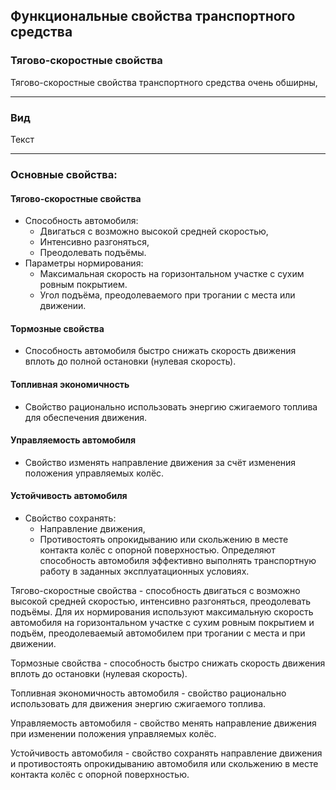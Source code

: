 ## Функциональные свойства транспортного средства

### Тягово-скоростные свойства

Тягово-скоростные свойства транспортного средства очень обширны, 

___
### Вид

Текст

___
### Основные свойства:

#### **Тягово-скоростные свойства**

- Способность автомобиля:
    - Двигаться с возможно высокой средней скоростью,
    - Интенсивно разгоняться,
    - Преодолевать подъёмы.
- Параметры нормирования:
    - Максимальная скорость на горизонтальном участке с сухим ровным покрытием.
    - Угол подъёма, преодолеваемого при трогании с места или движении.

#### **Тормозные свойства**

- Способность автомобиля быстро снижать скорость движения вплоть до полной остановки (нулевая скорость).

#### **Топливная экономичность**

- Свойство рационально использовать энергию сжигаемого топлива для обеспечения движения.

#### **Управляемость автомобиля**

- Свойство изменять направление движения за счёт изменения положения управляемых колёс.

#### **Устойчивость автомобиля**

- Свойство сохранять:
    - Направление движения,
    - Противостоять опрокидыванию или скольжению в месте контакта колёс с опорной поверхностью.
Определяют способность автомобиля эффективно выполнять транспортную работу в заданных эксплуатационных условиях.

Тягово-скоростные свойства - способность двигаться с возможно высокой средней скоростью, интенсивно разгоняться, преодолевать подъёмы. Для их нормирования используют максимальную скорость автомобиля на горизонтальном участке с сухим ровным покрытием и подъём, преодолеваемый автомобилем при трогании с места и при движении.

Тормозные свойства - способность быстро снижать скорость движения вплоть до остановки (нулевая скорость).

Топливная экономичность автомобиля - свойство рационально использовать для движения энергию сжигаемого топлива.

Управляемость автомобиля - свойство менять направление движения при изменении положения управляемых колёс.

Устойчивость автомобиля - свойство сохранять направление движения и противостоять опрокидыванию автомобиля или скольжению в месте контакта колёс с опорной поверхностью.

